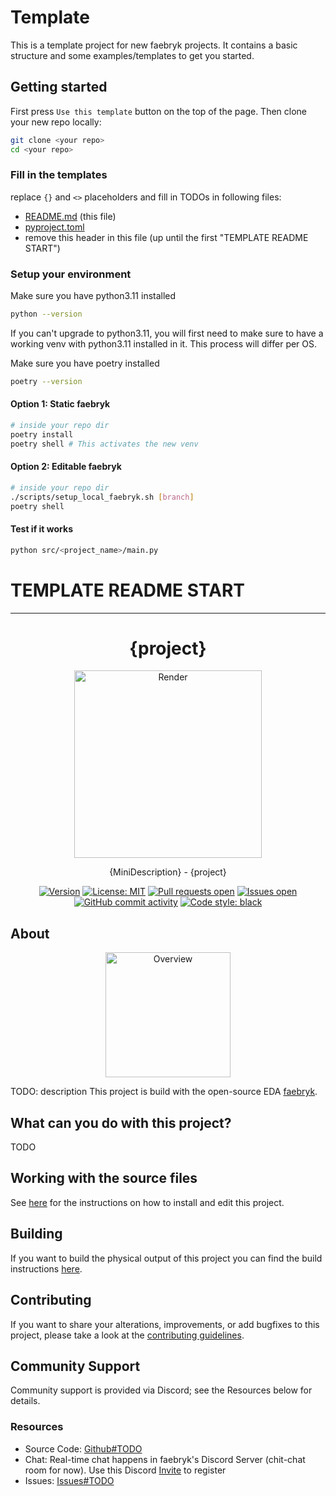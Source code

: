 # Template

This is a template project for new faebryk projects. It contains a basic structure and some examples/templates to get you started.

## Getting started
First press `Use this template` button on the top of the page. 
Then clone your new repo locally:
```bash
git clone <your repo>
cd <your repo>
```

### Fill in the templates
replace `{}` and `<>` placeholders and fill in TODOs in following files:
- [README.md](README.md) (this file)
- [pyproject.toml](pyproject.toml)
- remove this header in this file (up until the first "TEMPLATE README START")

### Setup your environment

Make sure you have python3.11 installed
```bash
python --version
```

If you can't upgrade to python3.11, you will first need to make sure to have a working venv with python3.11 installed in it. This process will differ per OS.

Make sure you have poetry installed
```bash
poetry --version
```

#### Option 1: Static faebryk
```bash
# inside your repo dir
poetry install
poetry shell # This activates the new venv
```

#### Option 2: Editable faebryk
```bash
# inside your repo dir
./scripts/setup_local_faebryk.sh [branch]
poetry shell
```

#### Test if it works
```bash
python src/<project_name>/main.py
```

# TEMPLATE README START
---



<div align="center">

# {project}

<img height=300 title="Render" src="./render.png"/>
<br/>

{MiniDescription} - {project}

[![Version](https://img.shields.io/github/v/tag/<owner>/<project>)](https://github.com/<owner>/<project>/releases) [![License: MIT](https://img.shields.io/badge/License-MIT-yellow.svg)](https://github.com/<owner>/<project>/blob/main/LICENSE) [![Pull requests open](https://img.shields.io/github/issues-pr/<owner>/<project>)](https://github.com/<owner>/<project>/pulls) [![Issues open](https://img.shields.io/github/issues/<owner>/<project>)](https://github.com/<owner>/<project>/issues) [![GitHub commit activity](https://img.shields.io/github/commit-activity/m/<owner>/<project>)](https://github.com/<owner>/<project>/commits/main) [![Code style: black](https://img.shields.io/badge/code%20style-black-000000.svg)](https://github.com/psf/black)

</div>

## About

<div align="center">
<img height=200 title="Overview" src="./overview.png"/>
</div>

TODO: description
This project is build with the open-source EDA [faebryk](https://github.com/faebryk/faebryk).

## What can you do with this project?

TODO

## Working with the source files

See [here](./docs/development.md) for the instructions on how to install and edit this project.

## Building

If you want to build the physical output of this project you can find the build instructions [here](./docs/build_instructions.md).

## Contributing

If you want to share your alterations, improvements, or add bugfixes to this project, please take a look at the [contributing guidelines](./docs/CONTRIBUTING.md).

## Community Support

Community support is provided via Discord; see the Resources below for details.

### Resources

- Source Code: [Github#TODO]()
- Chat: Real-time chat happens in faebryk's Discord Server (chit-chat room for now). Use this Discord [Invite](https://discord.gg/95jYuPmnUW) to register
- Issues: [Issues#TODO]()
